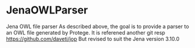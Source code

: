 # JenaOWLParser
Jena OWL file parser
As described above, the goal is to provide a parser to an OWL file generated by Protege.
It is referened another git resp https://github.com/daveti/jop
But revised to suit the Jena version 3.10.0
